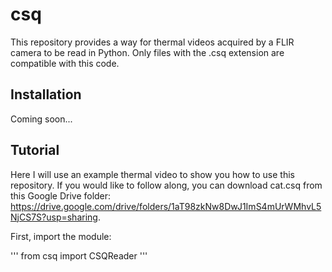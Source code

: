 # csq
This repository provides a way for thermal videos acquired by a FLIR camera to be read in Python. Only files with the .csq extension are compatible with this code.

## Installation
Coming soon... 

## Tutorial 
Here I will use an example thermal video to show you how to use this repository. If you would like to follow along, you can download cat.csq from this Google Drive folder: https://drive.google.com/drive/folders/1aT98zkNw8DwJ1ImS4mUrWMhvL5NjCS7S?usp=sharing. 

First, import the module: 

'''
from csq import CSQReader
'''
